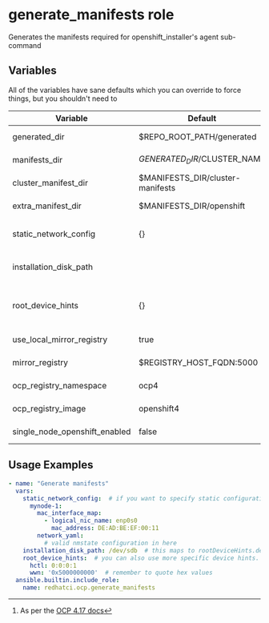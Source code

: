 # generate_manifests role

Generates the manifests required for openshift_installer's agent sub-command

## Variables

All of the variables have sane defaults which you can override to force things, but you shouldn't need to

| Variable                      | Default                           | Required  | Description           |
| ----------------------------- | --------------------------------- | --------- | --------------------- |
| generated_dir                 | $REPO_ROOT_PATH/generated         | No        | Base path for all generated files |
| manifests_dir                 | $GENERATED_DIR/$CLUSTER_NAME      | No        | Path to store all rendered manifests |
| cluster_manifest_dir          | $MANIFESTS_DIR/cluster-manifests  | No        | Path for cluster manifests |
| extra_manifest_dir            | $MANIFESTS_DIR/openshift          | No        | Path for extra manifests |
| static_network_config         | {}                                | No        | Static network config for every node |
| installation_disk_path        |                                   | No        | Disk to use for install if you don't want the first found disk |
| root_device_hints             | {}                                | No        | Install device hints [^1] per node, in case installation_disk_path is not enough |
| use_local_mirror_registry     | true                              | No        | Use the configured mirror registry |
| mirror_registry               | $REGISTRY_HOST_FQDN:5000          | No        | Local container image mirror |
| ocp_registry_namespace        | ocp4                              | No        | Namespace for image mirror |
| ocp_registry_image            | openshift4                        | No        | Name for image in the image mirror |
| single_node_openshift_enabled | false                             | No        | Install OCP in single-node mode |

## Usage Examples

```yaml
- name: "Generate manifests"
  vars:
    static_network_config:  # if you want to specify static configuration
      mynode-1:
        mac_interface_map:
          - logical_nic_name: enp0s0
            mac_address: DE:AD:BE:EF:00:11
        network_yaml:
          # valid nmstate configuration in here
    installation_disk_path: /dev/sdb  # this maps to rootDeviceHints.deviceName
    root_device_hints:  # you can also use more specific device hints. This overrides installation_disk_path
      hctl: 0:0:0:1
      wwn: '0x5000000000'  # remember to quote hex values
  ansible.builtin.include_role:
    name: redhatci.ocp.generate_manifests
```

[^1]: As per the [OCP 4.17 docs](https://docs.redhat.com/en/documentation/openshift_container_platform/4.20/html-single/installing_an_on-premise_cluster_with_the_agent-based_installer/index#root-device-hints_preparing-to-install-with-agent-based-installer)
